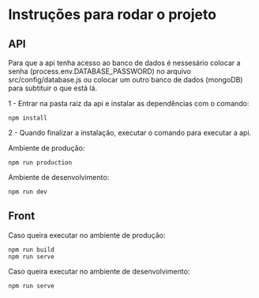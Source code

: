 # Instruções para rodar o projeto

## API

Para que a api tenha acesso ao banco de dados é nessesário colocar a senha (process.env.DATABASE_PASSWORD) no arquivo src/config/database.js ou colocar um outro banco de dados (mongoDB) para subtituir o que está lá.

1 - Entrar na pasta raiz da api e instalar as dependências com o comando: 

```
npm install
```

2 - Quando finalizar a instalação, executar o comando para executar a api.

Ambiente de produção: 
```
npm run production
```

Ambiente de desenvolvimento: 
```
npm run dev
```

## Front

Caso queira executar no ambiente de produção:
```
npm run build
npm run serve
```

Caso queira executar no ambiente de desenvolvimento:
```
npm run serve
```
